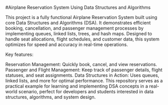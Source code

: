 #Airplane Reservation System Using Data Structures and Algorithms

This project is a fully functional Airplane Reservation System built using core Data Structures and Algorithms (DSA). It demonstrates efficient booking, cancellation, and passenger management processes by implementing queues, linked lists, trees, and hash maps. Designed to handle seat allocations, flight schedules, and customer data, this system optimizes for speed and accuracy in real-time operations.

Key features:

Reservation Management: Quickly book, cancel, and view reservations.
Passenger and Flight Management: Keep track of passenger details, flight statuses, and seat assignments.
Data Structures in Action: Uses queues, linked lists, and more for optimal performance.
This repository serves as a practical example for learning and implementing DSA concepts in a real-world scenario, perfect for developers and students interested in data structures, algorithms, and system design.
